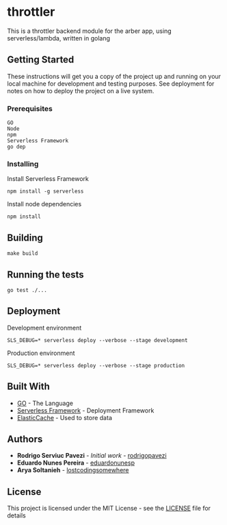 # throttler

This is a throttler backend module for the arber app, using serverless/lambda, written in golang

## Getting Started

These instructions will get you a copy of the project up and running on your local machine for development and testing purposes. See deployment for notes on how to deploy the project on a live system.

### Prerequisites

```
GO
Node
npm
Serverless Framework
go dep
```

### Installing

Install Serverless Framework

```
npm install -g serverless
```

Install node dependencies

```
npm install
```

## Building

```
make build
```

## Running the tests

```
go test ./...
```

## Deployment

Development environment
```
SLS_DEBUG=* serverless deploy --verbose --stage development
```

Production environment
```
SLS_DEBUG=* serverless deploy --verbose --stage production
```

## Built With

* [GO](https://golang.org) - The Language
* [Serverless Framework](https://serverless.com) - Deployment Framework
* [ElasticCache](https://aws.amazon.com/elasticache/) - Used to store data


## Authors

* **Rodrigo Serviuc Pavezi** - *Initial work* - [rodrigopavezi](https://gitlab.com/rodrigopavezi)
* **Eduardo Nunes Pereira** - [eduardonunesp](https://gitlab.com/eduardonunesp)
* **Arya Soltanieh** - [lostcodingsomewhere](https://gitlab.com/lostcodingsomewhere)

## License

This project is licensed under the MIT License - see the [LICENSE](LICENSE) file for details
